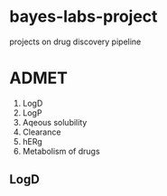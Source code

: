 <h1>bayes-labs-project</h1>
projects on  drug discovery pipeline
<!DOCTYPE html>
<html>
  <head>
    <h1>ADMET</h1>
    <Ol>
      <li>LogD</li>
      <li>LogP</li>
      <li>Aqeous solubility</li>
      <li>Clearance</li>
      <li>hERg</li>
      <li>Metabolism of drugs</li>
    </Ol>
  </head>
  <body>
    <h2>LogD</h2>
  </body>
</html>
